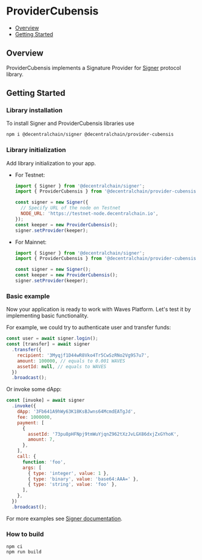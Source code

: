 # ProviderCubensis

- [Overview](#overview)
- [Getting Started](#getting-started)

## Overview

ProviderCubensis implements a Signature Provider for [Signer](https://github.com/Decentral-America/signer) protocol library.

## Getting Started

### Library installation

To install Signer and ProviderCubensis libraries use

```bash
npm i @decentralchain/signer @decentralchain/provider-cubensis
```

### Library initialization

Add library initialization to your app.

- For Testnet:

  ```js
  import { Signer } from '@decentralchain/signer';
  import { ProviderCubensis } from '@decentralchain/provider-cubensis';

  const signer = new Signer({
    // Specify URL of the node on Testnet
    NODE_URL: 'https://testnet-node.decentralchain.io',
  });
  const keeper = new ProviderCubensis();
  signer.setProvider(keeper);
  ```

- For Mainnet:

  ```js
  import { Signer } from '@decentralchain/signer';
  import { ProviderCubensis } from '@decentralchain/provider-cubensis';

  const signer = new Signer();
  const keeper = new ProviderCubensis();
  signer.setProvider(keeper);
  ```

### Basic example

Now your application is ready to work with Waves Platform. Let's test it by implementing basic functionality.

For example, we could try to authenticate user and transfer funds:

```js
const user = await signer.login();
const [transfer] = await signer
  .transfer({
    recipient: '3Myqjf1D44wR8Vko4Tr5CwSzRNo2Vg9S7u7',
    amount: 100000, // equals to 0.001 WAVES
    assetId: null, // equals to WAVES
  })
  .broadcast();
```

Or invoke some dApp:

```js
const [invoke] = await signer
  .invoke({
    dApp: '3Fb641A9hWy63K18KsBJwns64McmdEATgJd',
    fee: 1000000,
    payment: [
      {
        assetId: '73pu8pHFNpj9tmWuYjqnZ962tXzJvLGX86dxjZxGYhoK',
        amount: 7,
      },
    ],
    call: {
      function: 'foo',
      args: [
        { type: 'integer', value: 1 },
        { type: 'binary', value: 'base64:AAA=' },
        { type: 'string', value: 'foo' },
      ],
    },
  })
  .broadcast();
```

For more examples see [Signer documentation](https://github.com/wavesplatform/signer/blob/master/README.md).

### How to build

```shell
npm ci
npm run build
```
